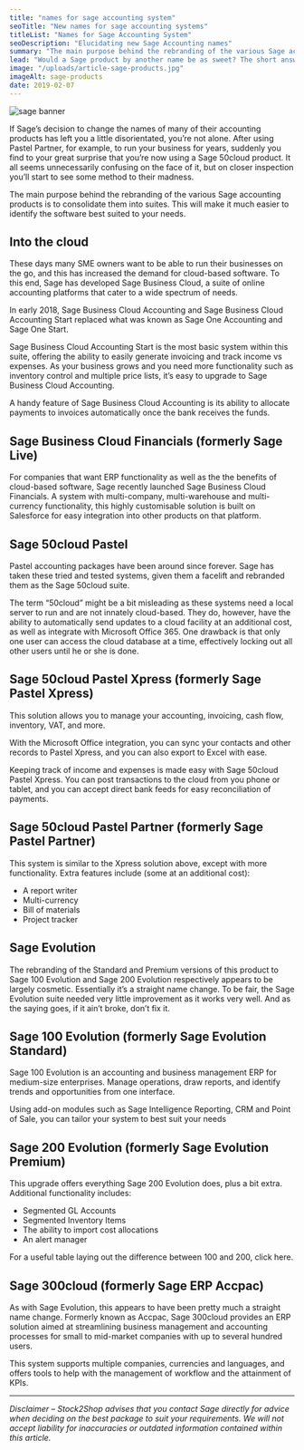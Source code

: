 ```yaml
---
title: "names for sage accounting system"
seoTitle: "New names for sage accounting systems"
titleList: "Names for Sage Accounting System"
seoDescription: "Elucidating new Sage Accounting names"
summary: "The main purpose behind the rebranding of the various Sage accounting products is to consolidate them into suites. This will make it much easier to identify the software best suited to your needs."
lead: "Would a Sage product by another name be as sweet? The short answer is yes. Sage’s decision to rebrand their software has caused a bit of confusion. But worry not, they’re still the same sweet products you’ve come to know and love. Just arranged into suites."
image: "/uploads/article-sage-products.jpg"
imageAlt: sage-products
date: 2019-02-07
---
```


![sage banner](/uploads/article-sage-banner.jpg)

If Sage’s decision to change the names of many of their accounting products has left you a little disorientated, you’re not alone. After using Pastel Partner, for example, to run your business for years, suddenly you find to your great surprise that you’re now using a Sage 50cloud product. It all seems unnecessarily confusing on the face of it, but on closer inspection you’ll start to see some method to their madness.

The main purpose behind the rebranding of the various Sage accounting products is to consolidate them into suites. This will make it much easier to identify the software best suited to your needs.

## Into the cloud

These days many SME owners want to be able to run their businesses on the go, and this has increased the demand for cloud-based software. To this end, Sage has developed Sage Business Cloud, a suite of online accounting platforms that cater to a wide spectrum of needs.

In early 2018, Sage Business Cloud Accounting and Sage Business Cloud Accounting Start replaced what was known as Sage One Accounting and Sage One Start.

Sage Business Cloud Accounting Start is the most basic system within this suite, offering the ability to easily generate invoicing and track income vs expenses. As your business grows and you need more functionality such as inventory control and multiple price lists, it’s easy to upgrade to Sage Business Cloud Accounting.

A handy feature of Sage Business Cloud Accounting is its ability to allocate payments to invoices automatically once the bank receives the funds.

## Sage Business Cloud Financials (formerly Sage Live)

For companies that want ERP functionality as well as the the benefits of cloud-based software, Sage recently launched Sage Business Cloud Financials. A system with multi-company, multi-warehouse and multi-currency functionality, this highly customisable solution is built on Salesforce for easy integration into other products on that platform.

## Sage 50cloud Pastel

Pastel accounting packages have been around since forever. Sage has taken these tried and tested systems, given them a facelift and rebranded them as the Sage 50cloud suite.

The term “50cloud” might be a bit misleading as these systems need a local server to run and are not innately cloud-based. They do, however, have the ability to automatically send updates to a cloud facility at an additional cost, as well as integrate with Microsoft Office 365. One drawback is that only one user can access the cloud database at a time, effectively locking out all other users until he or she is done.

## Sage 50cloud Pastel Xpress (formerly Sage Pastel Xpress)

This solution allows you to manage your accounting, invoicing, cash flow, inventory, VAT, and more.

With the Microsoft Office integration, you can sync your contacts and other records to Pastel Xpress, and you can also export to Excel with ease.

Keeping track of income and expenses is made easy with Sage 50cloud Pastel Xpress. You can post transactions to the cloud from you phone or tablet, and you can accept direct bank feeds for easy reconciliation of payments.

## Sage 50cloud Pastel Partner (formerly Sage Pastel Partner)

This system is similar to the Xpress solution above, except with more functionality. Extra features include (some at an additional cost):

- A report writer
- Multi-currency
- Bill of materials
- Project tracker

## Sage Evolution

The rebranding of the Standard and Premium versions of this product to Sage 100 Evolution and Sage 200 Evolution respectively appears to be largely cosmetic. Essentially it’s a straight name change. To be fair, the Sage Evolution suite needed very little improvement as it works very well. And as the saying goes, if it ain’t broke, don’t fix it.

## Sage 100 Evolution (formerly Sage Evolution Standard)

Sage 100 Evolution is an accounting and business management ERP for medium-size enterprises. Manage operations, draw reports, and identify trends and opportunities from one interface.

Using add-on modules such as Sage Intelligence Reporting, CRM and Point of Sale, you can tailor your system to best suit your needs

## Sage 200 Evolution (formerly Sage Evolution Premium)

This upgrade offers everything Sage 200 Evolution does, plus a bit extra. Additional functionality includes:
- Segmented GL Accounts
- Segmented Inventory Items
- The ability to import cost allocations
- An alert manager

For a useful table laying out the difference between 100 and 200, click here.

## Sage 300cloud (formerly Sage ERP Accpac)

As with Sage Evolution, this appears to have been pretty much a straight name change. Formerly known as Accpac, Sage 300cloud provides an ERP solution aimed at streamlining business management and accounting processes for small to mid-market companies with up to several hundred users.

This system supports multiple companies, currencies and languages, and offers tools to help with the management of workflow and the attainment of KPIs.

---

*Disclaimer – Stock2Shop advises that you contact Sage directly for advice when deciding on the best package to suit your requirements. We will not accept liability for inaccuracies or outdated information contained within this article.*